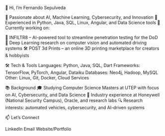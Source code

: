 👋 Hi, I’m Fernando Sepulveda

🔹 Passionate about AI, Machine Learning, Cybersecurity, and Innovation
🔹 Experienced in Python, Java, SQL, Linux, Angular, and Data Science tools
🔹 Currently working on:

🚀 INFILTR8 – AI-powered tool to streamline penetration testing for the DoD
🧠 Deep Learning research on computer vision and automated driving systems
🛠 POST 3d Prints – an online 3D printing marketplace for creators & hobbyists

🛠 Tech & Tools
Languages: Python, Java, SQL, Dart
Frameworks: TensorFlow, PyTorch, Angular, Dataiku
Databases: Neo4j, Hadoop, MySQL
Other: Linux, Git, Docker, Cloud Services

📚 Background
🎓 Studying Computer Science Masters at UTEP with focus on AI, Cybersecurity, and Data Science
💼 Industry experience at Honeywell (National Security Campus), Oracle, and research labs
🔍 Research interests: automated vehicles, cybersecurity, and AI-driven systems


📫 Let’s Connect

LinkedIn
Email
Website/Portfolio

<!--
**Fasepulveda/Fasepulveda** is a ✨ _special_ ✨ repository because its `README.md` (this file) appears on your GitHub profile.

Here are some ideas to get you started:

- 🔭 I’m currently working on ...
- 🌱 I’m currently learning ...
- 👯 I’m looking to collaborate on ...
- 🤔 I’m looking for help with ...
- 💬 Ask me about ...
- 📫 How to reach me: ...
- 😄 Pronouns: ...
- ⚡ Fun fact: ...
-->
